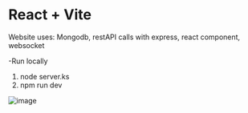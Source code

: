 # React + Vite

Website uses: Mongodb, restAPI calls with express, react component, websocket

-Run locally
1. node server.ks
2. npm run dev

![image](https://github.com/user-attachments/assets/c9b0d11c-7fbf-43e6-987a-e255dbd64e12)
